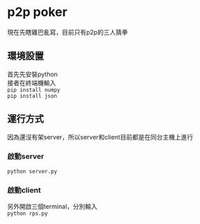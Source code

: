 # p2p poker
現在先瞎雞巴亂寫，目前只有p2p的三人猜拳
## 環境設置
首先先安裝python <br/>
接者在終端機輸入
<br/>
``
pip install numpy 
``
<br/>
``
pip install json
``
## 運行方式
因為還沒有架server，所以server和client目前都是在同台主機上進行
### 啟動server
``
python server.py
``
### 啟動client
另外開啟三個terminal，分別輸入
<br/>
``
python rps.py
``
